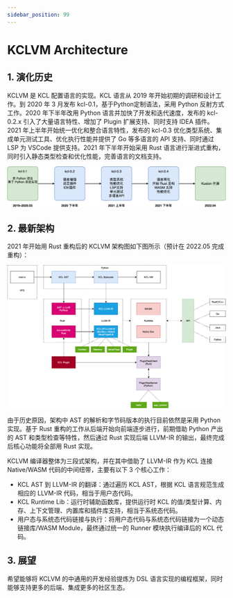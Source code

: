 ```yaml
---
sidebar_position: 99
---
```


# KCLVM Architecture

## 1. 演化历史

KCLVM 是 KCL 配置语言的实现。KCL 语言从 2019 年开始初期的调研和设计工作。到 2020 年 3 月发布 kcl-0.1，基于Python定制语法，采用 Python 反射方式工作。2020 年下半年改用 Python 语言并加快了开发和迭代速度，发布的 kcl-0.2.x 引入了大量语言特性、增加了 Plugin 扩展支持、同时支持 IDEA 插件。2021 年上半年开始统一优化和整合语言特性，发布的 kcl-0.3 优化类型系统、集成单元测试工具、优化执行性能并提供了 Go 等多语言的 API 支持、同时通过 LSP 为 VSCode 提供支持。2021 年下半年开始采用 Rust 语言进行渐进式重构，同时引入静态类型检查和优化性能，完善语言的文档支持。

![](./images/kcl-dev-history.png)

## 2. 最新架构

2021 年开始用 Rust 重构后的 KCLVM 架构图如下图所示（预计在 2022.05 完成重构）：

![](./images/kcl-arch.png)

由于历史原因，架构中 AST 的解析和字节码版本的执行目前依然是采用 Python 实现。基于 Rust 重构的工作从后端开始向前端逐步进行，前期借助 Python 产出的 AST 和类型检查等特性，然后通过 Rust 实现后端 LLVM-IR 的输出，最终完成后核心功能将全部用 Rust 实现。

KCLVM 编译器整体为三段式架构，并在其中借助了 LLVM-IR 作为 KCL 连接 Native/WASM 代码的中间纽带，主要有以下 3 个核心工作：

* KCL AST 到 LLVM-IR 的翻译：通过遍历 KCL AST，根据 KCL 语言规范生成相应的 LLVM-IR 代码，相当于用户态代码。
* KCL Runtime Lib：运行时辅助函数库，提供运行时 KCL 的值/类型计算、内存、上下文管理、内置库和插件库支持，相当于系统态代码。
* 用户态与系统态代码链接与执行：将用户态代码与系统态代码链接为一个动态链接库/WASM Module，最终通过统一的 Runner 模块执行编译后的 KCL 代码。

## 3. 展望

希望能够将 KCLVM 的中通用的开发经验提炼为 DSL 语言实现的编程框架，同时能够支持更多的后端、集成更多的社区生态。
